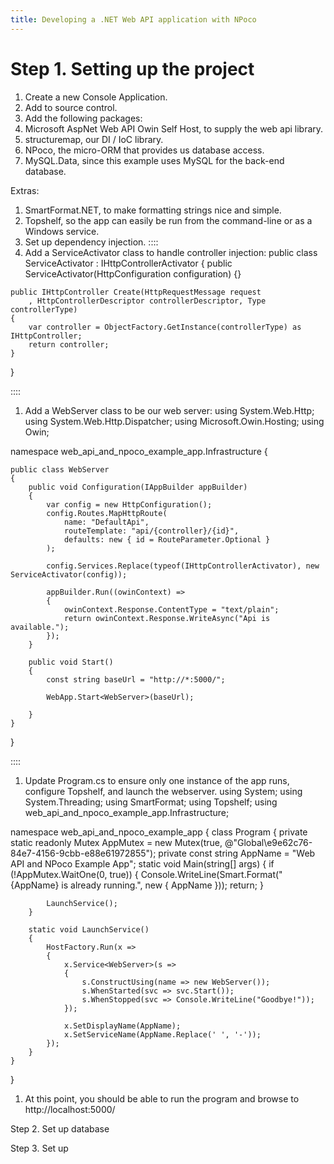 ```yaml
---
title: Developing a .NET Web API application with NPoco
---
```


Step 1. Setting up the project
===
1. Create a new Console Application.
1. Add to source control.
1. Add the following packages:
  1. Microsoft AspNet Web API Owin Self Host, to supply the web api library.
  1. structuremap, our DI / IoC library.
  1. NPoco, the micro-ORM that provides us database access.
  1. MySQL.Data, since this example uses MySQL for the back-end database.

  Extras:
  1. SmartFormat.NET, to make formatting strings nice and simple.
  1. Topshelf, so the app can easily be run from the command-line or as a Windows service.
1. Set up dependency injection.
::::
  1. Add a ServiceActivator class to handle controller injection:
public class ServiceActivator : IHttpControllerActivator
{
    public ServiceActivator(HttpConfiguration configuration) {}

    public IHttpController Create(HttpRequestMessage request
        , HttpControllerDescriptor controllerDescriptor, Type controllerType)
    {
        var controller = ObjectFactory.GetInstance(controllerType) as IHttpController;
        return controller;
    }
}

::::
  1. Add a WebServer class to be our web server:
  using System.Web.Http;
using System.Web.Http.Dispatcher;
using Microsoft.Owin.Hosting;
using Owin;

namespace web_api_and_npoco_example_app.Infrastructure
{

    public class WebServer
    {
        public void Configuration(IAppBuilder appBuilder)
        {
            var config = new HttpConfiguration();
            config.Routes.MapHttpRoute(
                name: "DefaultApi",
                routeTemplate: "api/{controller}/{id}",
                defaults: new { id = RouteParameter.Optional }
            );

            config.Services.Replace(typeof(IHttpControllerActivator), new ServiceActivator(config));

            appBuilder.Run((owinContext) =>
            {
                owinContext.Response.ContentType = "text/plain";
                return owinContext.Response.WriteAsync("Api is available.");
            });
        }

        public void Start()
        {
            const string baseUrl = "http://*:5000/";

            WebApp.Start<WebServer>(baseUrl);

        }
    }
}

::::
  1. Update Program.cs to ensure only one instance of the app runs, configure Topshelf, and launch the webserver.
  using System;
using System.Threading;
using SmartFormat;
using Topshelf;
using web_api_and_npoco_example_app.Infrastructure;

namespace web_api_and_npoco_example_app
{
    class Program
    {
        private static readonly Mutex AppMutex = new Mutex(true, @"Global\e9e62c76-84e7-4156-9cbb-e88e61972855");
        private const string AppName = "Web API and NPoco Example App";
        static void Main(string[] args)
        {
            if (!AppMutex.WaitOne(0, true))
            {
                Console.WriteLine(Smart.Format("{AppName} is already running.", new { AppName }));
                return;
            }

            LaunchService();
        }

        static void LaunchService()
        {
            HostFactory.Run(x =>
            {
                x.Service<WebServer>(s =>
                {
                    s.ConstructUsing(name => new WebServer());
                    s.WhenStarted(svc => svc.Start());
                    s.WhenStopped(svc => Console.WriteLine("Goodbye!"));
                });

                x.SetDisplayName(AppName);
                x.SetServiceName(AppName.Replace(' ', '-'));
            });
        }
    }
}

1. At this point, you should be able to run the program and browse to http://localhost:5000/

Step 2. Set up database

Step 3. Set up
